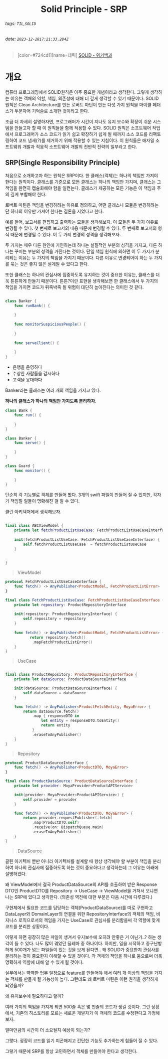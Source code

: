 <h1><center> Solid Principle - SRP </center></h1>

###### tags: `TIL`,`SOLID`
###### date: `2023-12-2817:21:33.284Z`

> [color=#724cd1][name=데릭]
> [SOLID - 위키백과](https://ko.wikipedia.org/wiki/SOLID_(%EA%B0%9D%EC%B2%B4_%EC%A7%80%ED%96%A5_%EC%84%A4%EA%B3%84))

# 개요

컴퓨터 프로그래밍에서 SOLID원칙은 아주 중요한 개념이라고 생각한다. 그렇게 생각하는 이유는 객체의 역할, 책임, 의존성에 대해 더 깊게 생각할 수 있기 때문이다. SOLID 원칙은 Clean Architecture를 만든 로버트 마틴이 만든 다섯 가지 원칙을 마이클 페더스가 두문자어 기억술로 소개한 것이라고 한다. 

조금 더 자세히 설명하자면, 프로그래머가 시간이 지나도 유지 보수와 확장이 쉬운 시스템을 만들고자 할 때 이 원칙들을 함께 적용할 수 있다. SOLID 원칙은 소프트웨어 작업에서 프로그래머가 소스 코드가 읽기 쉽고 확장하기 쉽게 될 때까지 소스 코드를 리팩토링하여 코드 냄새(?)를 제거하기 위해 적용할 수 있는 지침이다. 이 원칙들은 애자일 소프트웨워 개발과 적응적 소프트웨어 개발의 전반적 전략의 일부라고 한다. 

## SRP(Single Responsibility Principle) 

처음으로 소개하고자 하는 원칙은 SRP이다. 한 클래스(객체)는 하나의 책임만 가져야 한다는 원칙이다. 클래스를 기준으로 모든 클래스는 하나의 책임만 가지며, 클래스는 그 책임을 완전히 캡슐화해야 함을 일컫는다. 클래스가 제공하는 모든 기능은 이 책임과 주의 깊게 부합해야 한다. 

로버트 마틴은 책임을 변경하려는 이유로 정의하고, 어떤 클래스나 모듈은 변경하려는 단 하나의 이유만 가져야 한다는 결론을 지었다고 한다. 

예를 들어, 보고서를 편집하고 출력하는 모듈을 생각해보자. 이 모듈은 두 가지 이유로 변경될 수 있다. 첫 번째로 보고서의 내용 때문에 변경될 수 있다. 두 번째로 보고서의 형식 때문에 변경될 수 있다. 이 두 가지 변경의 성격을 생각해보자.

두 가지는 매우 다른 원인에 기인하는데 하나는 실질적인 부분의 성격을 가지고, 다른 하나는 꾸미는 부분의 성격을 가진다는 것이다. 단일 책임 원칙에 의하면 이 두 가지가 분리되는 이유는 두 가지의 책임을 가지기 때문이다. 다른 이유로 변경되어야 하는 두 가지를 묶는 것은 좋지 않은 설계일 수 있다고 한다. 

또한 클래스는 하나의 관심사에 집중하도록 유지하는 것이 중요한 이유는, 클래스를 더욱 튼튼하게 만들기 때문이다. 튼튼?이란 표현을 생각해보면 한 클래스에서 두 가지의 책임을 가지면 코드가 뒤죽박죽 될 위험이 대단히 높아진다는 의미인 것 같다. 

```swift 

class Banker { 
    func runBank() {
        
    }
    
    func monitorSuspiciousPeople() {
        
    }
    
    func serveClient() {
        
    }
}

```

- 은행을 운영하다
- 수상한 사람들을 감시하다
- 고객을 응대하다

Banker라는 클래스는 여러 개의 책임을 가지고 있다. 

**하나의 클래스가 하나의 책임만 가지도록 분리하자.**

```swift 
class Bank {
    func run() {
        
    }
}

class Banker { 
    func serve() {
        
    }
}

class Guard {
    func monitor() {
        
    }
}
```

단순히 각 기능별로 객체를 만들어 봤다. 3개의 swift 파일이 만들어 질 수 있지만, 각자가 책임질 일들이 명확해진 걸 알 수 있다. 

클린 아키텍처에서 생각해보자.

```swift 

final class ABCViewModel {
    private let fetchProductListUseCase: FetchProductListUseCaseInterface 
    
    init(fetchProductListUseCase: FetchProductListUseCaseInterface) {
        self.fetchProductListUseCase  = fetchProductListUseCase
    }
    
    
}

```
> ViewModel

```swift 
protocol FetchProductListUseCaseInterface {
    func fetch() -> AnyPublisher<ProductModel, FetchProductListError>
}

final class FetchProductListUseCase: FetchProductListUseCaseInterface {
    private let repository: ProductRepositoryInterface
    
    init(repository: ProductRepositoryInterface) {
        self.repository = repository
    }
    
    func fetch() -> AnyPublisher<ProductModel, FetchProductListError> {
           return repository.fetch()
            .mapFetchProductListError()
    }
}
```
> UseCase

```swift 

final class ProductRepository: ProductRepositoryInterface {
    private let dataSource: ProductDataSourceInterface

    init(dataSource: ProductDataSourceInterface) {
        self.dataSource = dataSource
    }

    func fetch() -> AnyPublisher<ProductFetchEntity, MoyaError> {
        return dataSource.fetch()
            .map { responseDTO in
                let entity = responseDTO.toEntity()
                return entity
            }
            .eraseToAnyPublisher()
    }
}

```
> Repository

```swift 
protocol ProductDataSourceInterface {
    func fetch() -> AnyPublisher<ProductDTO, MoyaError>
}

final class ProductDataSource: ProductDataSourceInterface {
    private let provider: MoyaProvider<ProductAPIService>

    init(provider: MoyaProvider<ProductAPIService>) {
        self.provider = provider
    }

    func fetch() -> AnyPublisher<ProductDTO, MoyaError> {
        return provider.requestPublisher(.fetch)
            .map(ProductDTO.self)
            .receive(on: DispatchQueue.main)
            .eraseToAnyPublisher()
    }
}
```

> DataSource

클린 아키텍처 뿐만 아니라 아키텍처를 설계할 때 항상 생각해야 할 부분이 책임을 분리하여 하나의 관심사에 집중하도록 하는 것이 중요하다고 생각하는데 그 이유는 아래에 설명하겠다. 

왜 ViewModel에서 결국 ProductDataSource의 API를 호출하여 받은 Response DTO인 ProductDTO를 Repository -> UseCase -> ViewModel을 거쳐서 오냐면 나는 SRP에 있다고 생각한다. (의존성 역전에 대한 부분은 다음 시간에 다루겠다.) 

구현체에서 필요한 코드를 담당하는 객체(ProductDataSource)를 따로 구현하고 DataLayer와 DomainLayer의 연결을 위한 RepositoryInterface의 객체의 책임, 비지니스 로직으로서의 책임을 가지는 UseCase로 관심사를 분리함을써 각 역할에 맞게 코드를 분리한 상황이다. 

이렇게 하면 굉장히 많은 파일이 생겨서 유지보수에 오히려 안좋은 거 아닌가..? 하는 생각이 들 수 있다. 나도 많이 겪었던 딜레마 중 하나이다. 하지만, 일을 시작하고 중구난방하게 500개가 넘는 파일들이 있는 것을 보게 된다면.. 왜 SOLID가 중요한지 관심사를 분리하는 것이 중요한지 이해할 수 있을 것이다. 각 객체의 책임을 하나로 둠으로써 더욱 명확하게 역할에 대해 알 수 있게 될 것이다. 

실무에서는 빡빡한 업무 일정으로 feature를 만들어야 해서 여러 개 이상의 책임을 가지는 객체를 만들게 될 가능성이 높다. 그런데도 왜 로버트 마틴은 이런 원칙을 생각하게 되었을까? 

왜 유지보수에 필요하다고 할까? 

여러 가지의 책임을 가지게 되면 500줄 혹은 몇 천줄의 코드가 생길 것이다. 그런 상황에서, 기존의 히스토리를 모르는 새로운 개발자가 이 객체의 코드를 수정한다고 가정해보자. 

얼마만큼의 시간이 더 소요될지 예상이 되는가?

그렇다. 굉장히 코드를 읽기 피곤해지고 간단한 기능도 추가하는게 힘들어 질 수 있다. 

그렇기 때문에 SRP를 항상 고민하면서 객체를 만들어야 한다고 생각한다.
